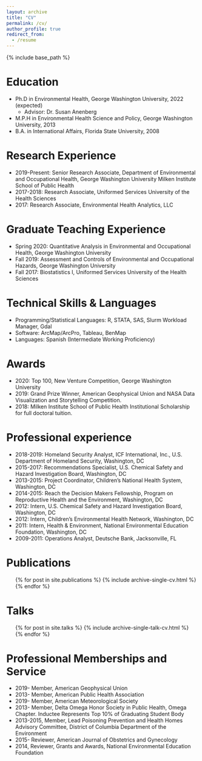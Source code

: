 ```yaml
---
layout: archive
title: "CV"
permalink: /cv/
author_profile: true
redirect_from:
  - /resume
---
```


{% include base_path %}

Education
======
* Ph.D in Environmental Health, George Washington University, 2022 (expected)
  * Advisor: Dr. Susan Anenberg
* M.P.H in Environmental Health Science and Policy, George Washington University, 2013
* B.A. in International Affairs, Florida State University, 2008

Research Experience
======
* 2019-Present: Senior Research Associate, Department of Environmental and Occupational Health, George Washington University Milken Institute School of Public Health
* 2017-2018: Research Associate, Uniformed Services University of the Health Sciences
* 2017: Research Associate, Environmental Health Analytics, LLC

Graduate Teaching Experience
======
* Spring 2020: Quantitative Analysis in Environmental and Occupational Health, George Washington University
* Fall 2019: Assessment and Controls of Environmental and Occupational Hazards, George Washington University
* Fall 2017: Biostatistics I, Uniformed Services University of the Health Sciences

Technical Skills & Languages
======
* Programming/Statistical Languages: R, STATA, SAS, Slurm Workload Manager, Gdal
* Software: ArcMap/ArcPro, Tableau, BenMap
* Languages: Spanish (Intermediate Working Proficiency)

Awards
======
* 2020: Top 100, New Venture Competition, George Washington University
* 2019: Grand Prize Winner, American Geophysical Union and NASA Data Visualization and Storytelling Competition.
* 2018: Milken Institute School of Public Health Institutional Scholarship for full doctoral tuition.

Professional experience
======
* 2018-2019: Homeland Security Analyst, ICF International, Inc., U.S. Department of Homeland Security, Washington, DC
* 2015-2017: Recommendations Specialist, U.S. Chemical Safety and Hazard Investigation Board, Washington, DC
* 2013-2015: Project Coordinator, Children’s National Health System, Washington, DC
* 2014-2015: Reach the Decision Makers Fellowship, Program on Reproductive Health and the Environment, Washington, DC
* 2012: Intern, U.S. Chemical Safety and Hazard Investigation Board, Washington, DC
* 2012: Intern, Children’s Environmental Health Network, Washington, DC
* 2011: Intern, Health & Environment, National Environmental Education Foundation, Washington, DC
* 2009-2011: Operations Analyst, Deutsche Bank, Jacksonville, FL

Publications
======
  <ul>{% for post in site.publications %}
    {% include archive-single-cv.html %}
  {% endfor %}</ul>
  
Talks
======
  <ul>{% for post in site.talks %}
    {% include archive-single-talk-cv.html %}
  {% endfor %}</ul>
  
Professional Memberships and Service
======
* 2019- Member, American Geophysical Union
* 2013- Member, American Public Health Association
* 2019- Member, American Meteorological Society
* 2013- Member, Delta Omega Honor Society in Public Health, Omega Chapter. Inductee Represents Top 10% of Graduating Student Body
* 2013-2015, Member, Lead Poisoning Prevention and Health Homes Advisory Committee, District of Columbia Department of the Environment
* 2015- Reviewer, American Journal of Obstetrics and Gynecology
* 2014, Reviewer, Grants and Awards, National Environmental Education Foundation
